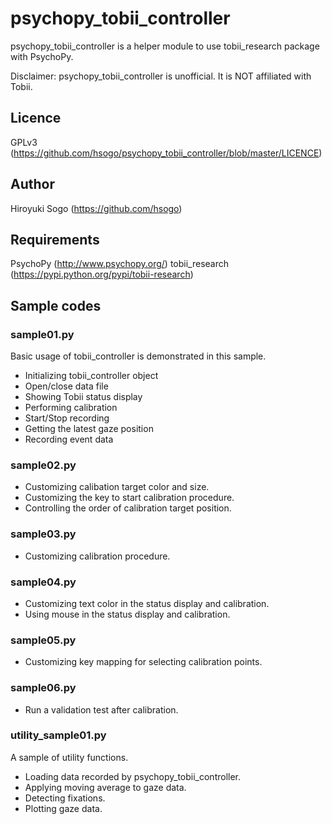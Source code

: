 psychopy_tobii_controller
============================

psychopy_tobii_controller is a helper module to use tobii_research package with PsychoPy.

Disclaimer: psychopy_tobii_controller is unofficial. It is NOT affiliated with Tobii.


## Licence

GPLv3 (https://github.com/hsogo/psychopy_tobii_controller/blob/master/LICENCE)

## Author

Hiroyuki Sogo (https://github.com/hsogo)

## Requirements

PsychoPy (http://www.psychopy.org/)
tobii_research (https://pypi.python.org/pypi/tobii-research)

## Sample codes

### sample01.py

Basic usage of tobii_controller is demonstrated in this sample.

- Initializing tobii_controller object
- Open/close data file
- Showing Tobii status display
- Performing calibration
- Start/Stop recording
- Getting the latest gaze position
- Recording event data

### sample02.py

- Customizing calibation target color and size.
- Customizing the key to start calibration procedure.
- Controlling the order of calibration target position.

### sample03.py

- Customizing calibration procedure.

### sample04.py

- Customizing text color in the status display and calibration.
- Using mouse in the status display and calibration.

### sample05.py

- Customizing key mapping for selecting calibration points.

### sample06.py

- Run a validation test after calibration.

### utility_sample01.py

A sample of utility functions.

- Loading data recorded by psychopy_tobii_controller.
- Applying moving average to gaze data.
- Detecting fixations.
- Plotting gaze data.

